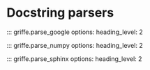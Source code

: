 # Docstring parsers

::: griffe.parse_google
    options:
        heading_level: 2

::: griffe.parse_numpy
    options:
        heading_level: 2

::: griffe.parse_sphinx
    options:
        heading_level: 2
